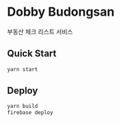 # Dobby Budongsan
부동산 체크 리스트 서비스
## Quick Start
``` bash
yarn start
```
## Deploy
``` bash
yarn build
firebase deploy
```